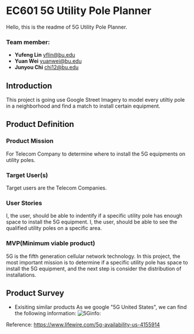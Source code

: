 # EC601 5G Utility Pole Planner 
Hello, this is the readme of 5G Utility Pole Planner.

### Team member: 
- __Yufeng Lin__  yflin@bu.edu
- __Yuan Wei__    yuanwei@bu.edu
- __Junyou Chi__  chi12@bu.edu


## Introduction
This project is going use Google Street Imagery to model every utiltiy pole in a neighborhood and find a match to install certain equipment.

## Product Definition
### __Product Mission__
For Telecom Company to determine where to install the 5G equipments on utility poles.

### __Target User(s)__
Target users are the Telecom Companies.
### __User Stories__
I, the user, should be able to indentify if a specific utility pole has enough space to install the 5G equipment.
I, the user, should be able to see the qualified utility poles on a specific area.

### __MVP(Minimum viable product)__
5G is the fifth generation cellular network technology. In this project, the most important mission is to determine if a specific utility pole has space to install the 5G equipment, and the next step is consider the distribution of installations.


## Product Survey
- Exisiting similar products
As we google "5G United States", we can find the following information:
![5Ginfo: ]()

Reference: https://www.lifewire.com/5g-availability-us-4155914



